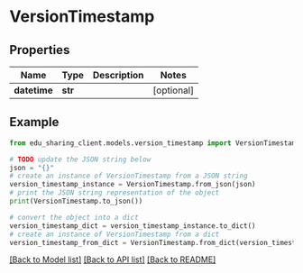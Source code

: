 # VersionTimestamp


## Properties

Name | Type | Description | Notes
------------ | ------------- | ------------- | -------------
**datetime** | **str** |  | [optional] 

## Example

```python
from edu_sharing_client.models.version_timestamp import VersionTimestamp

# TODO update the JSON string below
json = "{}"
# create an instance of VersionTimestamp from a JSON string
version_timestamp_instance = VersionTimestamp.from_json(json)
# print the JSON string representation of the object
print(VersionTimestamp.to_json())

# convert the object into a dict
version_timestamp_dict = version_timestamp_instance.to_dict()
# create an instance of VersionTimestamp from a dict
version_timestamp_from_dict = VersionTimestamp.from_dict(version_timestamp_dict)
```
[[Back to Model list]](../README.md#documentation-for-models) [[Back to API list]](../README.md#documentation-for-api-endpoints) [[Back to README]](../README.md)


